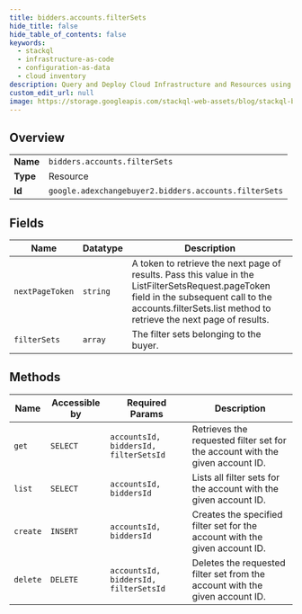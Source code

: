 ```yaml
---
title: bidders.accounts.filterSets
hide_title: false
hide_table_of_contents: false
keywords:
  - stackql
  - infrastructure-as-code
  - configuration-as-data
  - cloud inventory
description: Query and Deploy Cloud Infrastructure and Resources using SQL
custom_edit_url: null
image: https://storage.googleapis.com/stackql-web-assets/blog/stackql-blog-post-featured-image.png
---
```

  
    

## Overview
<table><tbody>
<tr><td><b>Name</b></td><td><code>bidders.accounts.filterSets</code></td></tr>
<tr><td><b>Type</b></td><td>Resource</td></tr>
<tr><td><b>Id</b></td><td><code>google.adexchangebuyer2.bidders.accounts.filterSets</code></td></tr>
</tbody></table>

## Fields
| Name | Datatype | Description |
| ---- | -------- | ----------- |
| `nextPageToken` | `string` | A token to retrieve the next page of results. Pass this value in the ListFilterSetsRequest.pageToken field in the subsequent call to the accounts.filterSets.list method to retrieve the next page of results. |
| `filterSets` | `array` | The filter sets belonging to the buyer. |
## Methods
| Name | Accessible by | Required Params | Description |
| ---- | ------------- | --------------- | ----------- |
| `get` | `SELECT` | `accountsId, biddersId, filterSetsId` | Retrieves the requested filter set for the account with the given account ID. |
| `list` | `SELECT` | `accountsId, biddersId` | Lists all filter sets for the account with the given account ID. |
| `create` | `INSERT` | `accountsId, biddersId` | Creates the specified filter set for the account with the given account ID. |
| `delete` | `DELETE` | `accountsId, biddersId, filterSetsId` | Deletes the requested filter set from the account with the given account ID. |
